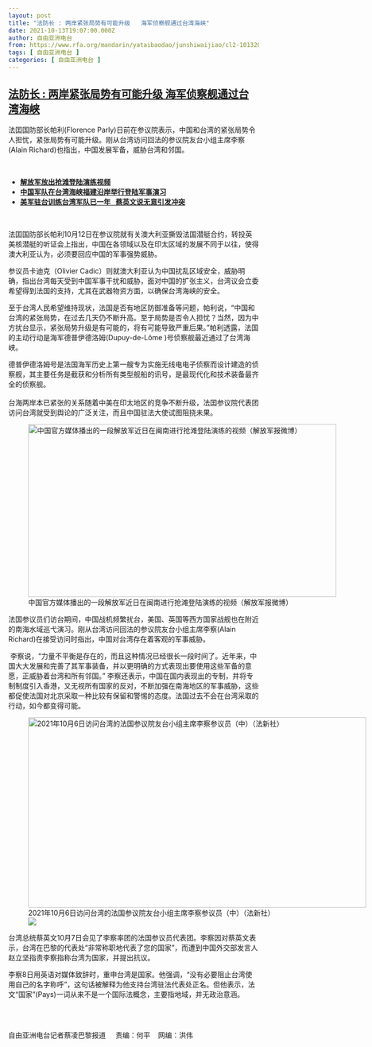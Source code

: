 ```yaml
---
layout: post
title: "法防长 : 两岸紧张局势有可能升级   海军侦察舰通过台湾海峡"
date: 2021-10-13T19:07:00.000Z
author: 自由亚洲电台
from: https://www.rfa.org/mandarin/yataibaodao/junshiwaijiao/cl2-10132021131741.html
tags: [ 自由亚洲电台 ]
categories: [ 自由亚洲电台 ]
---
```

<!--1634152020000-->
[法防长 : 两岸紧张局势有可能升级   海军侦察舰通过台湾海峡](https://www.rfa.org/mandarin/yataibaodao/junshiwaijiao/cl2-10132021131741.html)
------

<div>
<p></p><p>法囯国防部长帕利<span>(Florence Parly)</span><span>日前在参议院表示，</span><span>中国和台湾的紧张局势令人担忧，</span><span>紧张局势有可能升级。</span><span>刚从台湾访问回法的参议院友台小组主席李察</span><span><span>(Alain Richard)</span></span><span><span>也指出，中国发展军备，威胁台湾和邻国。</span></span></p><p><br/></p><ul><li><a href="https://www.rfa.org/mandarin/yataibaodao/junshiwaijiao/hcm1012a-10122021051311.html"><strong>解放军放出抢滩登陆演练视频</strong></a></li><li><strong><a href="https://www.rfa.org/mandarin/Xinwen/1-10112021105707.html">中国军队在台湾海峡福建沿岸举行登陆军事演习</a></strong></li><li><strong><a href="https://www.rfa.org/mandarin/yataibaodao/gangtai/hx2-10082021074736.html">美军驻台训练台湾军队已一年   蔡英文说无意引发冲突</a></strong></li></ul><p><br/></p><p>法囯国防部长帕利10月<span>12</span><span><span>日在参议院就有关澳大利亚撕毁法国潜艇合约，转投英美核潜艇的听证会上指出，中国在各领域以及在印太区域的发展不同于以往，使得澳大利亚认为，必须要回应中国的军事强势威胁。</span></span></p><p><span>参议员卡迪克（</span><span><span>Olivier Cadic</span></span><span><span>）则就澳大利亚认为中国扰乱区域安全，威胁明确，</span><span>指出台湾每天受到中国军事干扰和威胁，面对中国的扩张主义，</span><span>台湾议会立委希望得到法国的支持，尤其在武器物资方面，</span><span>以确保台湾海峡的安全。</span></span></p><p><span>至于台湾人民希望维持现状，</span><span>法国是否有地区防御准备等问题，帕利说，</span><span>“</span><span></span><span><span>中国和台湾的紧张局势，在过去几天仍不断升高。至于局势是否令人担忧？</span></span><span><span></span></span><span><span>当然，因为中方扰台显示，</span><span>紧张局势升级是有可能的，将有可能导致严重后果。</span></span><span><span></span><span>”</span></span><span><span>帕利透露，法国的主动行动是海军德普伊德洛姆</span></span><span><span>(Dupuy-de-Lôme )</span></span><span><span>号侦察舰最近通过了台湾海峡。</span></span></p><p><span>德普伊德洛姆号是法国海军历史上第一艘专为实施无线电电子侦察而</span><span>设计建造的侦察舰，其主要任务是截获和分析所有类型舰船的讯号，是最现代化和技术装备最齐全的侦察舰。</span><span><br/><span><br/></span></span><span>台海两岸本已紧张的关系随着中美在印太地区的竞争不断升级，法囯参议院代表团访问台湾就受到舆论的广泛关注，</span><span>而且中国驻法大使试图阻挠未果。</span></p><p><span><figure class="image-richtext image-inline captioned" style="width:620px;"><img alt="中国官方媒体播出的一段解放军近日在闽南进行抢滩登陆演练的视频（解放军报微博）" height="348" src="https://www.rfa.org/mandarin/yataibaodao/junshiwaijiao/cl2-10132021131741.html/cl1013a.jpg/@@images/9256957b-d03c-4323-9210-9a3b0eebc30a.png" title="cl1013a.jpg" width="620"/><figcaption class="image-caption">中国官方媒体播出的一段解放军近日在闽南进行抢滩登陆演练的视频（解放军报微博）</figcaption><small></small></figure></span></p><p><span><span>法国参议员们访台期间，中国战机频繁扰台，美国、</span><span>英国等西方国家战舰也在附近的南海水域巡弋演习。刚从台湾访问回法的参议院友台小组主席李察</span></span><span><span>(Alain Richard)</span></span><span><span>在接受访问时指出，</span><span>中国对台湾存在着客观的军事威胁。</span></span></p><p><span><span> </span></span><span>李察说，</span><span>“</span><span>力量不平衡是存在的，</span><span>而且这种情况已经很长一段时间了。近年来，中国大大发展和完善了其军事装备，并以更明确的方式表现出要使用这些军备的意愿，正威胁着台湾和所有邻国。</span><span><span>” <span>李察还表示，中国在国内表现出的专制，并将专制制度引入香港，</span>又无视所有国家的反对，不断加强在南海地区的军事威胁，这些都促使法国对北京采取一种比较有保留和警惕的态度。法国过去不会在台湾采取的行动，如今都变得可能。</span></span></p><p><span><span><figure class="image-richtext image-inline captioned" style="width:680px;"><img alt="2021年10月6日访问台湾的法国参议院友台小组主席李察参议员（中）（法新社）" height="383" src="https://www.rfa.org/mandarin/yataibaodao/junshiwaijiao/cl2-10132021131741.html/cl1013f.jpg/@@images/3b51f228-11b6-46bb-8e73-e11ea45d4bfa.jpeg" title="cl1013f.jpg" width="680"/><figcaption class="image-caption">2021年10月6日访问台湾的法国参议院友台小组主席李察参议员（中）（法新社）</figcaption><small></small><div id="zoomattribute"><a data-caption="2021年10月6日访问台湾的法国参议院友台小组主席李察参议员（中）（法新社）" data-fancybox="" href="https://www.rfa.org/mandarin/yataibaodao/junshiwaijiao/cl2-10132021131741.html/cl1013f.jpg" id="single_image" title="2021年10月6日访问台湾的法国参议院友台小组主席李察参议员（中）（法新社）"><img src="/++plone++rfa-resources/img/icon-zoom.png"/></a></div></figure></span></span></p><p><span><span>台湾总统蔡英文</span></span><span><span>10</span></span><span><span>月</span></span><span><span>7</span></span><span><span>日会见了李察率团的法国参议员代表团。李察因对蔡英文表示，台湾在巴黎的代表处</span><span>“</span></span><span><span>非常称职地代表了您的国家</span><span>”</span>，<span>而遭到中国外交部发言人赵立坚指责李察指称台湾为国家，并提出抗议。</span></span></p><p><span>李察</span><span><span>8</span></span><span><span>日用英语对媒体致辞时，重申台湾是国家。他强调，</span><span>“</span></span><span><span>没有必要阻止台湾使用自己的名字称呼</span><span>”</span></span><span><span>，这句话被解释为他支持台湾驻法代表处正名。但他表示，法文</span><span>“</span></span><span><span>国家</span><span>”<span>(Pays)</span></span></span><span><span>一词从来不是一个国际法概念，主要指地域，</span><span>并无政治意涵。</span></span></p><p><br/></p><p><span><br/><span>自由亚洲电台记者蔡凌巴黎报道     责编：何平    网编：洪伟<br/></span></span></p>
</div>
